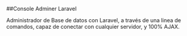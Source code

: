 ##Console Adminer Laravel

Administrador de Base de datos con Laravel, a través de una linea de comandos, capaz de conectar con cualquier servidor, y 100% AJAX.




